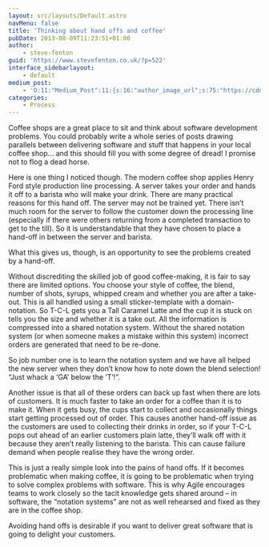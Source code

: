```yaml
---
layout: src/layouts/Default.astro
navMenu: false
title: 'Thinking about hand offs and coffee'
pubDate: 2013-08-09T11:23:51+01:00
author:
    - steve-fenton
guid: 'https://www.stevefenton.co.uk/?p=522'
interface_sidebarlayout:
    - default
medium_post:
    - 'O:11:"Medium_Post":11:{s:16:"author_image_url";s:75:"https://cdn-images-1.medium.com/fit/c/400/400/1*eXkhfEuF41g5W_xnc_ydLA.jpeg";s:10:"author_url";s:38:"https://medium.com/@steve.fenton.co.uk";s:11:"byline_name";N;s:12:"byline_email";N;s:10:"cross_link";s:3:"yes";s:2:"id";s:12:"9a8e4dd77806";s:21:"follower_notification";s:3:"yes";s:7:"license";s:19:"all-rights-reserved";s:14:"publication_id";s:2:"-1";s:6:"status";s:5:"draft";s:3:"url";s:51:"https://medium.com/@steve.fenton.co.uk/9a8e4dd77806";}'
categories:
    - Process
---
```


Coffee shops are a great place to sit and think about software development problems. You could probably write a whole series of posts drawing parallels between delivering software and stuff that happens in your local coffee shop… and this should fill you with some degree of dread! I promise not to flog a dead horse.

Here is one thing I noticed though. The modern coffee shop applies Henry Ford style production line processing. A server takes your order and hands it off to a barista who will make your drink. There are many practical reasons for this hand off. The server may not be trained yet. There isn’t much room for the server to follow the customer down the processing line (especially if there were others returning from a completed transaction to get to the till). So it is understandable that they have chosen to place a hand-off in between the server and barista.

What this gives us, though, is an opportunity to see the problems created by a hand-off.

Without discrediting the skilled job of good coffee-making, it is fair to say there are limited options. You choose your style of coffee, the blend, number of shots, syrups, whipped cream and whether you are after a take-out. This is all handled using a small sticker-template with a domain-notation. So T-C-L gets you a Tall Caramel Latte and the cup it is stuck on tells you the size and whether it is a take out. All the information is compressed into a shared notation system. Without the shared notation system (or when someone makes a mistake within this system) incorrect orders are generated that need to be re-done.

So job number one is to learn the notation system and we have all helped the new server when they don’t know how to note down the blend selection! “Just whack a ‘GA’ below the ‘T’!”.

Another issue is that all of these orders can back up fast when there are lots of customers. It is much faster to take an order for a coffee than it is to make it. When it gets busy, the cups start to collect and occasionally things start getting processed out of order. This causes another hand-off issue as the customers are used to collecting their drinks in order, so if your T-C-L pops out ahead of an earlier customers plain latte, they’ll walk off with it because they aren’t really listening to the barista. This can cause failure demand when people realise they have the wrong order.

This is just a really simple look into the pains of hand offs. If it becomes problematic when making coffee, it is going to be problematic when trying to solve complex problems with software. This is why Agile encourages teams to work closely so the tacit knowledge gets shared around – in software, the “notation systems” are not as well rehearsed and fixed as they are in the coffee shop.

Avoiding hand offs is desirable if you want to deliver great software that is going to delight your customers.
